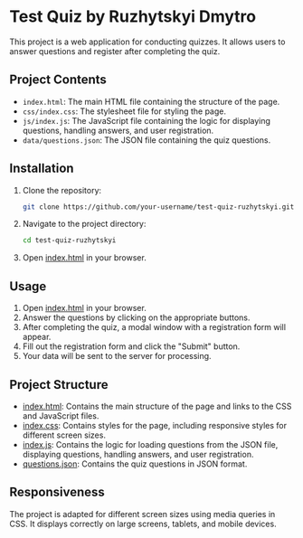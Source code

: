 # Test Quiz by Ruzhytskyi Dmytro

This project is a web application for conducting quizzes. It allows users to answer questions and register after completing the quiz.

## Project Contents

- `index.html`: The main HTML file containing the structure of the page.
- `css/index.css`: The stylesheet file for styling the page.
- `js/index.js`: The JavaScript file containing the logic for displaying questions, handling answers, and user registration.
- `data/questions.json`: The JSON file containing the quiz questions.

## Installation

1. Clone the repository:

   ```bash
   git clone https://github.com/your-username/test-quiz-ruzhytskyi.git
   ```

2. Navigate to the project directory:

   ```bash
   cd test-quiz-ruzhytskyi
   ```

3. Open [index.html](./index.html) in your browser.

## Usage

1. Open [index.html](./index.html) in your browser.
2. Answer the questions by clicking on the appropriate buttons.
3. After completing the quiz, a modal window with a registration form will appear.
4. Fill out the registration form and click the "Submit" button.
5. Your data will be sent to the server for processing.

## Project Structure

- [index.html](./index.html): Contains the main structure of the page and links to the CSS and JavaScript files.
- [index.css](./css/index.css): Contains styles for the page, including responsive styles for different screen sizes.
- [index.js](./js/index.js): Contains the logic for loading questions from the JSON file, displaying questions, handling answers, and user registration.
- [questions.json](./data/questions.json): Contains the quiz questions in JSON format.

## Responsiveness

The project is adapted for different screen sizes using media queries in CSS. It displays correctly on large screens, tablets, and mobile devices.
